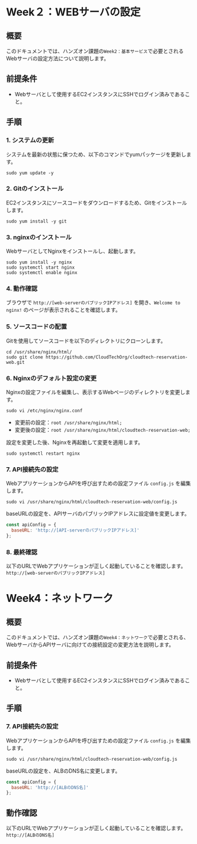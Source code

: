# Week２：WEBサーバの設定
## 概要
このドキュメントでは、ハンズオン課題の`Week2：基本サービス`で必要とされるWebサーバの設定方法について説明します。

## 前提条件
- Webサーバとして使用するEC2インスタンスにSSHでログイン済みであること。

## 手順

### 1. システムの更新
システムを最新の状態に保つため、以下のコマンドでyumパッケージを更新します。
```shell
sudo yum update -y
```

### 2. Gitのインストール
EC2インスタンスにソースコードをダウンロードするため、Gitをインストールします。
```shell
sudo yum install -y git
```

### 3. nginxのインストール
WebサーバとしてNginxをインストールし、起動します。
```shell
sudo yum install -y nginx
sudo systemctl start nginx
sudo systemctl enable nginx
```

### 4. 動作確認
ブラウザで `http://[web-serverのパブリックIPアドレス]` を開き、`Welcome to nginx!` のページが表示されることを確認します。

### 5. ソースコードの配置
Gitを使用してソースコードを以下のディレクトリにクローンします。
```shell
cd /usr/share/nginx/html/
sudo git clone https://github.com/CloudTechOrg/cloudtech-reservation-web.git
```

### 6. Nginxのデフォルト設定の変更
Nginxの設定ファイルを編集し、表示するWebページのディレクトリを変更します。
```shell
sudo vi /etc/nginx/nginx.conf
```
- 変更前の設定：`root /usr/share/nginx/html;`
- 変更後の設定：`root /usr/share/nginx/html/cloudtech-reservation-web;`

設定を変更した後、Nginxを再起動して変更を適用します。
```shell
sudo systemctl restart nginx
```

### 7. API接続先の設定
WebアプリケーションからAPIを呼び出すための設定ファイル `config.js` を編集します。
```shell
sudo vi /usr/share/nginx/html/cloudtech-reservation-web/config.js
```
baseURLの設定を、APIサーバのパブリックIPアドレスに設定値を変更します。
```javascript
const apiConfig = {
  baseURL: 'http://[API-serverのパブリックIPアドレス]'
};
```

### 8. 最終確認
以下のURLでWebアプリケーションが正しく起動していることを確認します。
`http://[web-serverのパブリックIPアドレス]`

# Week4：ネットワーク

## 概要
このドキュメントでは、ハンズオン課題の`Week4：ネットワーク`で必要とされる、WebサーバからAPIサーバに向けての接続設定の変更方法を説明します。

## 前提条件
- Webサーバとして使用するEC2インスタンスにSSHでログイン済みであること。

## 手順
### 7. API接続先の設定
WebアプリケーションからAPIを呼び出すための設定ファイル `config.js` を編集します。
```shell
sudo vi /usr/share/nginx/html/cloudtech-reservation-web/config.js
```
baseURLの設定を、ALBのDNS名に変更します。
```javascript
const apiConfig = {
  baseURL: 'http://[ALBのDNS名]'
};
```

## 動作確認
以下のURLでWebアプリケーションが正しく起動していることを確認します。
`http://[ALBのDNS名]`